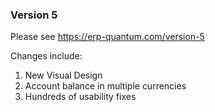 ### Version 5

Please see https://erp-quantum.com/version-5

Changes include:

1. New Visual Design
1. Account balance in multiple currencies
1. Hundreds of usability fixes
